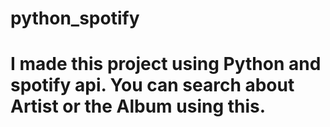 # python_spotify

# I made this project using Python and spotify api. You can search about Artist or the Album using this.
